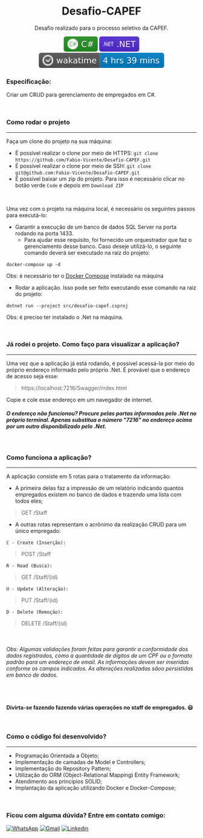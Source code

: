 <div align=center>
 
# Desafio-CAPEF
Desafio realizado para o processo seletivo da CAPEF.

![C#](https://github.com/Fabio-Vicente/Desafio-CAPEF/blob/main/C%23.svg)
![C#](https://github.com/Fabio-Vicente/Desafio-CAPEF/blob/main/dotnet.svg)
[![wakatime](https://github.com/Fabio-Vicente/Desafio-CAPEF/blob/main/wakatime.svg)](https://wakatime.com/badge/user/a359206a-54e8-4a00-96f7-8f3fff4d4c41/project/e99315de-b80d-4777-b3a0-ff2be8cb1219)
 
</div>

### Especificação:
Criar um CRUD para gerenciamento de empregados em C#.

</br>

### Como rodar o projeto
<hr/>

Faça um clone do projeto na sua máquina:
 - É possível realizar o clone por meio de HTTPS: ``` git clone https://github.com/Fabio-Vicente/Desafio-CAPEF.git ```
 - É possível realizar o clone por meio de SSH: ``` git clone git@github.com:Fabio-Vicente/Desafio-CAPEF.git ```
 - É possível baixar um zip do projeto. Para isso é necessário clicar no botão verde ```Code``` e depois em ```Download ZIP```
 
 <br/>

Uma vez com o projeto na máquina local, é necessário os seguintes passos para executá-lo:
 - Garantir a execução de um banco de dados SQL Server na porta rodando na porta 1433.
   - Para ajudar esse requisito, foi fornecido um orquestrador que faz o gerenciamento desse banco. Caso deseje utilizá-lo, o seguinte comando deverá ser executado na raiz do projeto:
```
docker-compose up -d
```
Obs: é necessário ter o [Docker Compose](https://docs.docker.com/compose/install/) instalado na máquina
 - Rodar a aplicação. Isso pode ser feito executando esse comando na raiz do projeto:
 ```
 dotnet run --project src/desafio-capef.csproj
 ```
 Obs: é preciso ter instalado o .Net na máquina.
 
 <br />
 
 ### Já rodei o projeto. Como faço para visualizar a aplicação?
 <hr />
 
 Uma vez que a aplicação já está rodando, é possível acessá-la por meio do próprio endereço informado pelo próprio .Net. É provável que o endereço de acesso seja esse:
 > https://localhost:7216/Swagger/index.html
 
 Copie e cole esse endereço em um navegador de internet.

##### O endereço não funcionou? Procure pelas portas informadas pelo .Net no próprio terminal. Apenas substitua o número "7216" no endereço acima por um outro disponibilizado pelo .Net.

<br />

### Como funciona a aplicação?
<hr />

A aplicação consiste em 5 rotas para o tratamento da informação:
 - A primeira delas faz a impressão de um relatório indicando quantos empregados existem no banco de dados e trazendo uma lista com todos eles;
 > GET /Staff
 - A outras rotas representam o acrônimo da realização CRUD para um único empregado:
 ```
 C - Create (Inserção):
 ```
 > POST /Staff
 ```
 R - Read (Busca):
 ```
 > GET /Staff/{id}
 ```
 U - Update (Alteração):
 ```
 > PUT /Staff/{id}
 ```
 D - Delete (Remoção):
 ```
> DELETE /Staff/{id}

<br />
 
###### Obs: Algumas validações foram feitas para garantir a conformidade dos dados registrados, como a quantidade de dígitos de um CPF ou o formato padrão para um endereço de email. As informações devem ser inseridas conforme os campos indicados. As alterações realizadas sãoo persistidas em banco de dados.

<br />

#### Divirta-se fazendo fazendo várias operações no staff de empregados. 😃

<br />

### Como o código foi desenvolvido?

<hr />

 - Programação Orientada a Objeto;
 - Implementação de camadas de Model e Controllers;
 - Implementação do Repository Pattern;
 - Utilização do ORM (Object-Relational Mapping) Entity Framework;
 - Atendimento aos princípios SOLID;
 - Implantação da aplicação utilizando Docker e Docker-Compose;

<br />

### Ficou com alguma dúvida? Entre em contato comigo:

[![WhatsApp](https://img.shields.io/badge/whatsapp-25D366?style=for-the-badge&logo=whatsapp&logoColor=white)](https://wa.me/5571991366088)
[![Gmail](https://img.shields.io/badge/gmail-EA4335?style=for-the-badge&logo=gmail&logoColor=white)](mailto:fabiolvsantos93@gmail.com)
[![Linkedin](https://img.shields.io/badge/linkedin-0A66C2?style=for-the-badge&logo=linkedin&logoColor=white)](https://www.linkedin.com/in/fabio-vicente/)
